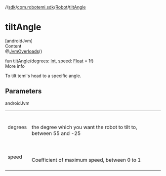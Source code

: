 //[sdk](../../../index.md)/[com.robotemi.sdk](../index.md)/[Robot](index.md)/[tiltAngle](tilt-angle.md)



# tiltAngle  
[androidJvm]  
Content  
@[JvmOverloads](https://kotlinlang.org/api/latest/jvm/stdlib/kotlin.jvm/-jvm-overloads/index.html)()  
  
fun [tiltAngle](tilt-angle.md)(degrees: [Int](https://kotlinlang.org/api/latest/jvm/stdlib/kotlin/-int/index.html), speed: [Float](https://kotlinlang.org/api/latest/jvm/stdlib/kotlin/-float/index.html) = 1f)  
More info  


To tilt temi's head to a specific angle.



## Parameters  
  
androidJvm  
  
| | |
|---|---|
| <a name="com.robotemi.sdk/Robot/tiltAngle/#kotlin.Int#kotlin.Float/PointingToDeclaration/"></a>degrees| <a name="com.robotemi.sdk/Robot/tiltAngle/#kotlin.Int#kotlin.Float/PointingToDeclaration/"></a><br><br>the degree which you want the robot to tilt to, between 55 and -25<br><br>|
| <a name="com.robotemi.sdk/Robot/tiltAngle/#kotlin.Int#kotlin.Float/PointingToDeclaration/"></a>speed| <a name="com.robotemi.sdk/Robot/tiltAngle/#kotlin.Int#kotlin.Float/PointingToDeclaration/"></a><br><br>Coefficient of maximum speed, between 0 to 1<br><br>|
  
  



